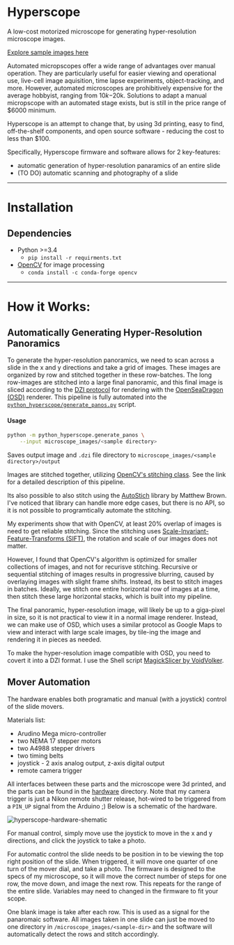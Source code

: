 # Hyperscope

A low-cost motorized microscope for generating hyper-resolution microscope images. 

[Explore sample images here](https://momonala.github.io/hyperscope.github.io/)

Automated micropscopes offer a wide range of advantages over manual operation. They are particularly useful for easier viewing and operational use, live-cell image aquisition, time lapse experiments, object-tracking, and more. However, automated microscopes are prohibitively expensive for the average hobbyist, ranging from $10k-$20k. Solutions to adapt a manual micropscope with an automated stage exists, but is still in the price range of $6000 minimum. 

Hyperscope is an attempt to change that, by using 3d printing, easy to find, off-the-shelf components, and open source software  - reducing the cost to less than $100. 

Specifically, Hyperscope firmware and software allows for 2 key-features: 
 
- automatic generation of hyper-resolution panaramics of an entire slide
- (TO DO) automatic scanning and photography of a slide

---     
# Installation 
## Dependencies 
-  Python >=3.4
    - `pip install -r requirments.txt`
- [OpenCV](https://opencv.org/) for image processing
    - `conda install -c conda-forge opencv `

--- 
# How it Works:

## Automatically Generating Hyper-Resolution Panoramics

To generate the hyper-resolution panoramics, we need to scan across a slide in the x and y directions and take a grid of images. These images are organized by row and stitched together in these row-batches. The long row-images are stitched into a large final panoramic, and this final image is sliced according to the [DZI protocol](https://openseadragon.github.io/examples/tilesource-dzi/) for rendering with the [OpenSeaDragon (OSD)](https://openseadragon.github.io/#downloadh) renderer. This pipeline is fully automated into the [`python_hyperscope/generate_panos.py`](python_hyperscope/generate_panos.py) script. 

#### Usage
```bash
python -m python_hyperscope.generate_panos \
    --input microscope_images/<sample directory>
```

Saves output image and `.dzi` file directory to `microscope_images/<sample directory>/output`

Images are stitched together, utilizing [OpenCV's stitching class](https://docs.opencv.org/2.4/modules/stitching/doc/introduction.html). See the link for a detailed description of this pipeline.

Its also possible to also stitch using the [AutoStich](http://matthewalunbrown.com/autostitch/autostitch.html) library by Matthew Brown. I've noticed that library can handle more edge cases, but there is no API, so it is not possible to programtically automate the stitching.

My experiments show that with OpenCV, at least 20% overlap of images is need to get reliable stitching. Since the stitching uses [Scale-Invariant-Feature-Transforms (SIFT)](https://en.wikipedia.org/wiki/Scale-invariant_feature_transform), the rotation and scale of our images does not matter. 

However, I found that OpenCV's algorithm is optimized for smaller collections of images, and not for recurisve stitching. Recursive or sequential stitching of images results in progressive blurring, caused by overlaying images with slight frame shifts. Instead, its best to stitch images in batches. Ideally, we stitch one entire horizontal row of images at a time, then stitch these large horizontal stacks, which is built into my pipeline.

The final panoramic, hyper-resolution image, will likely be up to a giga-pixel in size, so it is not practical to view it in a normal image renderer. Instead, we can make use of OSD, which uses a similar protocol as Google Maps to view and interact with large scale images, by tile-ing the image and rendering it in pieces as needed. 

To make the hyper-resolution image compatible with OSD, you need to covert it into a DZI format. I use the Shell script [MagickSlicer by VoidVolker](https://github.com/VoidVolker/MagickSlicer).

## Mover Automation

The hardware enables both programatic and manual (with a joystick) control of the slide movers. 

Materials list:
     
 - Arudino Mega micro-controller
 - two NEMA 17 stepper motors
 - two A4988 stepper drivers
 - two timing belts
 - joystick - 2 axis analog output, z-axis digital output
 - remote camera trigger
 
All interfaces between these parts and the microscope were 3d printed, and the parts can be found in the [hardware](/hardware) directory. Note that my camera trigger is just a Nikon remote shutter release, hot-wired to be triggered from a `PIN_UP` signal from the Arduino ;) Below is a schematic of the hardware.

![hyperscope-hardware-shematic](assets/hyperscope-hardware-shematic.png "hyperscope-hardware-shematic")

For manual control, simply move use the joystick to move in the x and y directions, and click the joystick to take a photo.

For automatic control the slide needs to be position in to be viewing the top right position of the slide. When triggered, it will move one quarter of one turn of the mover dial, and take a photo. The firmware is designed to the specs of my microscope, so it will move the correct number of steps for one row, the move down, and image the next row. This repeats for the range of the entire slide. Variables may need to changed in the firmware to fit your scope.

One blank image is take after each row. This is used as a signal for the panaromaic software. All images taken in one slide can just be moved to one directory in `/microscope_images/<sample-dir>` and the software will automatically detect the rows and stitch accordingly. 